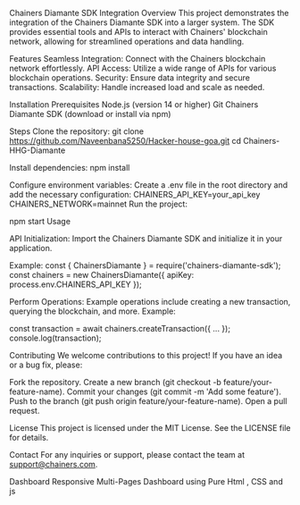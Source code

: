 Chainers Diamante SDK Integration
Overview
This project demonstrates the integration of the Chainers Diamante SDK into a larger system. The SDK provides essential tools and APIs to interact with Chainers' blockchain network, allowing for streamlined operations and data handling.

Features
Seamless Integration: Connect with the Chainers blockchain network effortlessly. API Access: Utilize a wide range of APIs for various blockchain operations. Security: Ensure data integrity and secure transactions. Scalability: Handle increased load and scale as needed.

Installation
Prerequisites
Node.js (version 14 or higher) Git Chainers Diamante SDK (download or install via npm)

Steps
Clone the repository:
git clone https://github.com/Naveenbana5250/Hacker-house-goa.git cd Chainers-HHG-Diamante

Install dependencies:
npm install

Configure environment variables:
Create a .env file in the root directory and add the necessary configuration: CHAINERS_API_KEY=your_api_key CHAINERS_NETWORK=mainnet Run the project:

npm start Usage

API Initialization:
Import the Chainers Diamante SDK and initialize it in your application.

Example:
const { ChainersDiamante } = require('chainers-diamante-sdk'); const chainers = new ChainersDiamante({ apiKey: process.env.CHAINERS_API_KEY });

Perform Operations:
Example operations include creating a new transaction, querying the blockchain, and more. Example:

const transaction = await chainers.createTransaction({ ... }); console.log(transaction);

Contributing
We welcome contributions to this project! If you have an idea or a bug fix, please:

Fork the repository.
Create a new branch (git checkout -b feature/your-feature-name). Commit your changes (git commit -m 'Add some feature'). Push to the branch (git push origin feature/your-feature-name). Open a pull request.

License
This project is licensed under the MIT License. See the LICENSE file for details.

Contact
For any inquiries or support, please contact the team at support@chainers.com.

Dashboard
Responsive Multi-Pages Dashboard using Pure Html , CSS and js
